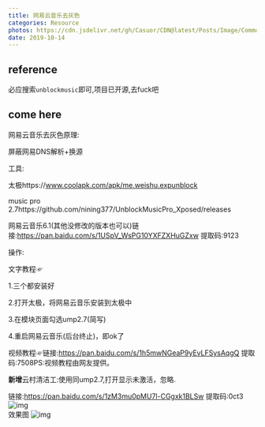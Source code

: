 ```yaml
---
title: 网易云音乐去灰色
categories: Resource
photos: https://cdn.jsdelivr.net/gh/Casuor/CDN@latest/Posts/Image/Common/cloudmusic.jpg
date: 2019-10-14
---
```


## reference

必应搜索`unblockmusic`即可,项目已开源,去fuck吧

## come here

网易云音乐去灰色原理:

屏蔽网易DNS解析+换源

工具:

太极https://www.coolapk.com/apk/me.weishu.expunblock 

music pro 2.7https://github.com/nining377/UnblockMusicPro_Xposed/releases

网易云音乐6.1(其他没修改的版本也可以)链接:https://pan.baidu.com/s/1USpV_WsPG10YXFZXHuGZxw 提取码:9123

操作:

文字教程☞

1.三个都安装好

2.打开太极，将网易云音乐安装到太极中

3.在模块页面勾选ump2.7(简写)

4.重启网易云音乐(后台终止)，即ok了

视频教程☞链接:https://pan.baidu.com/s/1h5mwNGeaP9yEvLFSysAqgQ 提取码:7508PS:视频教程由网友提供。

**新增**云村清洁工:使用同ump2.7,打开显示未激活，忽略.

链接:https://pan.baidu.com/s/1zM3mu0pMU7l-CGgxk1BLSw 提取码:0ct3        
![img](https://images.smcdn.cn/yY4ob4UJ3FY8114c/IMG_20191024_111211.jpg)    
效果图 
![img](https://images.smcdn.cn/rU0MYULtS2Uo5HO8/IMG_20191024_111439.jpg)    